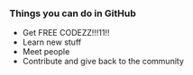### Things you can do in GitHub

<ul data-bespoke-bullet>
  <li data-bespoke-bullet>Get FREE CODEZZ!!!11!!</li>
  <li data-bespoke-bullet>Learn new stuff</li>
  <li data-bespoke-bullet>Meet people</li>
  <li data-bespoke-bullet>Contribute and give back to the community</li>
</ul>
